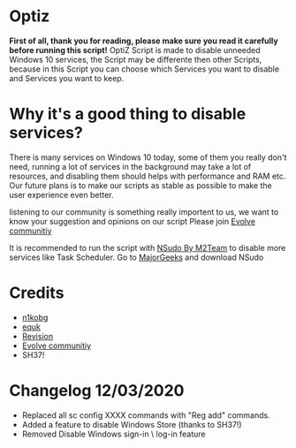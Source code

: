 # Optiz
**First of all, thank you for reading, please make sure you read it carefully before running this script!**
OptiZ Script is made to disable unneeded Windows 10 services, the Script may be differente then other Scripts, because in this Script you can choose which Services you want to disable and Services you want to keep.
# Why it's a good thing to disable services?
There is many services on Windows 10 today, some of them you really don't need, running a lot of services in the background may take a lot of resources, and disabling them should helps with performance and RAM etc.
Our future plans is to make our scripts as stable as possible to make the user experience even better.

listening to our community is something really importent to us, we want to know your suggestion and opinions on our script
Please join [Evolve communitiy](https://discord.gg/N5awGsk)

 It is recommended to run the script with [NSudo By M2Team](https://github.com/M2Team/NSudo) to disable more services like Task Scheduler.
Go to [MajorGeeks](https://m.majorgeeks.com/files/details/nsudo.html) and download NSudo

# Credits
* [n1kobg](https://n1kobg.blogspot.com/)
* [equk](https://github.com/equk/windows/tree/master/windows_10)
* [Revision](https://discord.gg/962y4pU)
* [Evolve communitiy](https://discord.gg/N5awGsk)
* SH37!

# Changelog 12/03/2020
* Replaced all sc config XXXX commands with "Reg add" commands.
* Added a feature to disable Windows Store (thanks to SH37!)
* Removed Disable Windows sign-in \ log-in feature
